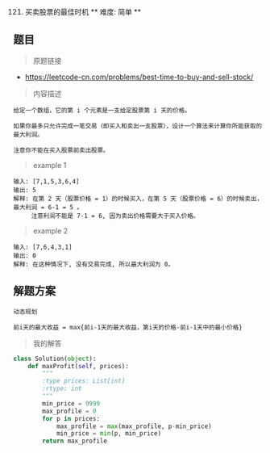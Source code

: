 121. 买卖股票的最佳时机
** 难度:  简单 **
## 题目

> 原题链接
* https://leetcode-cn.com/problems/best-time-to-buy-and-sell-stock/

> 内容描述

```
给定一个数组，它的第 i 个元素是一支给定股票第 i 天的价格。

如果你最多只允许完成一笔交易（即买入和卖出一支股票），设计一个算法来计算你所能获取的最大利润。

注意你不能在买入股票前卖出股票。
```
> example 1 
```
输入: [7,1,5,3,6,4]
输出: 5
解释: 在第 2 天（股票价格 = 1）的时候买入，在第 5 天（股票价格 = 6）的时候卖出，最大利润 = 6-1 = 5 。
     注意利润不能是 7-1 = 6, 因为卖出价格需要大于买入价格。

```
> example 2
```
输入: [7,6,4,3,1]
输出: 0
解释: 在这种情况下, 没有交易完成, 所以最大利润为 0。
```


## 解题方案
``` 
动态规划

前i天的最大收益 = max{前i-1天的最大收益，第i天的价格-前i-1天中的最小价格}

```

> 我的解答

```python
class Solution(object):
    def maxProfit(self, prices):
        """
        :type prices: List[int]
        :rtype: int
        """
        min_price = 9999
        max_profile = 0
        for p in prices:
            max_profile = max(max_profile, p-min_price)
            min_price = min(p, min_price)
        return max_profile 
            
        
        
                

```
